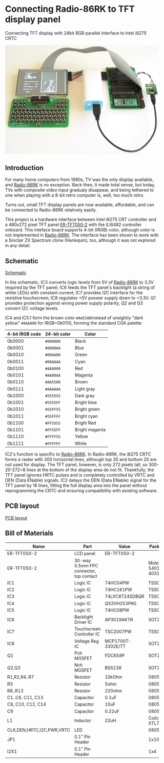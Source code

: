 # Connecting Radio-86RK to TFT display panel

Connecting TFT display with 24bit RGB parallel interface to Intel i8275 CRTC

![Radio-86RK with TFT panel](images/rk86_tft.jpg)

## Introduction

For many home computers from 1980s, TV was the only display available, and [Radio-86RK](https://github.com/mac2rk/Radio-86RK-SRAM) is no exception. Back then, it made total sense, but today, TVs with composite video input gradualy disappear, and being tethered to one when playing with a 8-bit retro computer is, well, too much retro.

Turns out, small TFT display panels are now available, affordable, and can be connected to Radio-86RK relatively easily.

This project is a hardware interface between Intel i8275 CRT controller and a 480x272 pixel TFT panel [ER-TFT050-2](https://www.buydisplay.com/download/manual/ER-TFT050-2_Datasheet.pdf) with the ILI6482 controller onboard. This inteface board supports 4-bit (IRGB) color, although color is not implemented in [Radio-86RK](https://github.com/mac2rk/Radio-86RK-SRAM). The interface has been shown to work with a Sinclair ZX Spectrum clone (Harlequin), too, although it was not explored in any detail.

## Schematic

[Schematic](Eagle/rk86_tft-schematic.pdf)

In the schematic, IC3 converts logic levels from 5V of [Radio-86RK](https://github.com/mac2rk/Radio-86RK-SRAM) to 3.3V required by the TFT panel; IC6 feeds the TFT panel's backlight (a string of white LEDs) with constant current; IC7 provides I2C interface for the resistive touchscreen; IC8 regulates +5V poswer supply down to +3.3V. Q1 provides protection against wrong power supply polarity, Q2 and Q3 convert I2C voltage levels.

IC4 and IC5.1 form the brown color `#AA5500`instead of unsightly "dark yellow" `#AAAA00` for IRGB=0b0110, forming the standard CGA palette:

4-bit IRGB code | 24-bit color | Color
--------------- | ------------ | -----
0b0000          | `#000000`    | Black
0b0001          | `#0000AA`    | Blue
0b0010          | `#00AA00`    | Green
0b0011          | `#00AAAA`    | Cyan
0b0100          | `#AA0000`    | Red
0b0101          | `#AA00AA`    | Magenta
0b0110          | `#AA5500`    | Brown
0b0111          | `#AAAAAA`    | Light gray
0b1000          | `#555555`    | Dark gray
0b1001          | `#5555FF`    | Bright blue
0b1010          | `#55FF55`    | Bright green
0b1011          | `#55FFFF`    | Bright cyan
0b1100          | `#FF5555`    | Bright Red
0b1101          | `#FF55FF`    | Bright magenta
0b1110          | `#FFFF55`    | Yellow
0b1111          | `#FFFFFF`    | White

IC2's function is specific to [Radio-86RK](https://github.com/mac2rk/Radio-86RK-SRAM). In Radio-86RK, the i8275 CRTC forms a raster with 300 horizontal lines, although top 30 and bottom 20 are not used for display. The TFT panel, however, is only 272 pixels tall, so 300-20-272=8 lines at the bottom  of the display area do not fit. Thankfully, the TFT panel ignores HRTC pulses and is completely controlled by VRTC and DEN (Data ENable) signals. IC2 delays the DEN (Data ENable) signal for the TFT panel by 16 lines, fitting the full display area into the panel without reprogramming the CRTC and ensuring compatibility with existing software.

## PCB layout

[PCB layout](Eagle/rk86_tft-board.pdf)

## Bill of Materials

Name              | Part      | Value       | Package | Quantity
----------------- | --------- | ----------- | ------- | --------
ER-TFT050-2       | LCD panel | ER-TFT050-2 |         | 1
ER-TFT050-2       | 30-way 0.5mm FPC connector, top contact |  | Molex 54014-4031 | 1
IC1               | Logic IC  | 74HC04PW    | TSSOP14 | 1
IC2               | Logic IC  | 74HC161PW   | TSSOP16 | 1
IC3               | Logic IC  | 74LVC8T245DBQR | TSSOP24 | 1
IC4               | Logic IC  | QS3VH253PAG | TSSOP16 | 1
IC5               | Logic IC  | 74HC08PW    | TSSOP14 | 1
IC6               | Backlight Driver IC | AP3019AKTR | SOT23-6 | 1
IC7               | Touchscreen Controller IC | TSC2007PW | TSSOP16 | 1
IC8               | Voltage Reg IC | MCP1700T-3302E/TT | SOT23-3 | 1
Q1                | Pch MOSFET | FDC658P    | SOT23-6 | 1
Q2,Q3             | Nch MOSFET | BSS138     | SOT23-3 | 2
R1,R2,R4..R7      | Resistor  | 10kOhm | 0805    | 6
R3                | Resistor  | 5ohm   | 0805    | 1
R8..R13           | Resistor  | 220ohm | 0805    | 6
C1..C6, C11, C13  | Capacitor | 0.1uF  | 0805    | 8
C8, C10, C12, C14 | Capacitor | 10uF   | 0805    | 4
C9                | Capacitor | 0.22uF | 0805    | 1
L1                | Inductor | 22uH    | Coilcraft XTL7030 | 1
CLK,DEN,HRTC,I2C,PWR,VRTC | LED |      | 0805    | 6
JP1         | 0.1" Pin Header |        | 1x10    | 1
I2X1        | 0.1" Pin Header |        | 1x4     | 1
